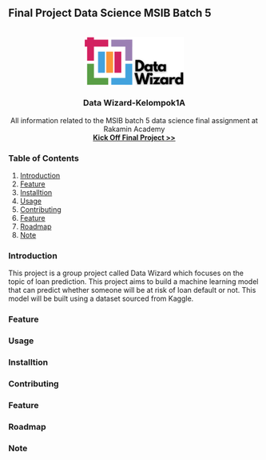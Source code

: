 ## Final Project Data Science MSIB Batch 5

<br>

<div align="center">
  <a href="https://github.com/HafiizhTH/FinalProject_Kelompok1A/blob/main/Image/Data_Wizard%20-%203.png">
    <img src="Image/Data_Wizard_3.png" alt="Logo" width="200">
  </a>

  <h3 align="center">Data Wizard-Kelompok1A</h3>

  <p align="center">
    All information related to the MSIB batch 5 data science final assignment at Rakamin Academy
    <br>
    <a href="https://drive.google.com/file/d/1QJ3XaEeUPJBVdyxxKAninCd4ZjdiO7gt/view?usp=share_link">
        <strong>Kick Off Final Project >></strong>
      </a>
  </p>
</div>

### Table of Contents

1. [Introduction](#introduction)
2. [Feature](#Feature)
3. [Installtion](#Installtion)
4. [Usage](#Usage)
5. [Contributing](#Contributing)
6. [Feature](#Feature)
7. [Roadmap](#Roadmap)
8. [Note](#Note)

### Introduction
This project is a group project called Data Wizard which focuses on the topic of loan prediction. This project aims to build a machine learning model that can predict whether someone will be at risk of loan default or not. This model will be built using a dataset sourced from Kaggle.

### Feature

### Usage

### Installtion

### Contributing

### Feature

### Roadmap

### Note

